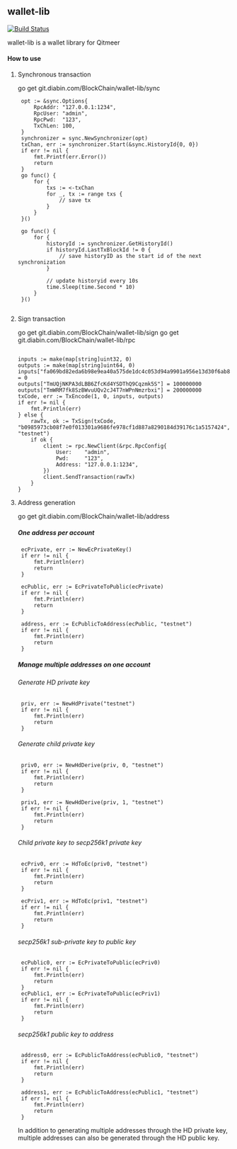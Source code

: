 ## wallet-lib
[![Build Status](https://travis-ci.com/HalalChain/qitmeer.svg?token=DzCFNC6nhEqPc89sq1nd&branch=master)](https://travis-ci.com/HalalChain/qitmeer)

wallet-lib is a wallet library for Qitmeer

#### How to use

1. Synchronous transaction
	
	go get git.diabin.com/BlockChain/wallet-lib/sync
	

   ```
    opt := &sync.Options{
		RpcAddr: "127.0.0.1:1234",
		RpcUser: "admin",
		RpcPwd:  "123",
		TxChLen: 100,
	}
	synchronizer = sync.NewSynchronizer(opt)
	txChan, err := synchronizer.Start(&sync.HistoryId{0, 0})
	if err != nil {
		fmt.Printf(err.Error())
		return
	}
	go func() {
		for {
			txs := <-txChan
			for _, tx := range txs {
				// save tx
			}
		}
	}()

	go func() {
		for {
			historyId := synchronizer.GetHistoryId()
			if historyId.LastTxBlockId != 0 {
				// save historyID as the start id of the next synchronization
			}

			// update historyid every 10s
			time.Sleep(time.Second * 10)
		}
	}()
	
   ```
   
2. Sign transaction

    go get git.diabin.com/BlockChain/wallet-lib/sign
    go get git.diabin.com/BlockChain/wallet-lib/rpc
    
	```
   
   inputs := make(map[string]uint32, 0)
	outputs := make(map[string]uint64, 0)
	inputs["fa069bd82eda6b98e9ea40a575de1dc4c053d94a9901a956e13d30f6ab81413e"] = 0
	outputs["TmUQjNKPA3dLBB6ZfcKd4YSDThQ9Cqzmk5S"] = 100000000
	outputs["TmWRM7fk8SzBWvuUQv2cJ4T7nWPnNmzrbxi"] = 200000000
	txCode, err := TxEncode(1, 0, inputs, outputs)
	if err != nil {
		fmt.Println(err)
	} else {
		rawTx, ok := TxSign(txCode, "b0985973cb08f7e0f013301a9686fe978cf1d887a8290184d39176c1a5157424", "testnet")
		if ok {
			client := rpc.NewClient(&rpc.RpcConfig{
				User:    "admin",
				Pwd:     "123",
				Address: "127.0.0.1:1234",
			})
			client.SendTransaction(rawTx)
		}
	}
	
	```   
   	
3. Address generation
	
	go get git.diabin.com/BlockChain/wallet-lib/address

	##### One address per account

		ecPrivate, err := NewEcPrivateKey()
		if err != nil {
			fmt.Println(err)
			return
		}
		
		ecPublic, err := EcPrivateToPublic(ecPrivate)
		if err != nil {
			fmt.Println(err)
			return		
		}
		
		address, err := EcPublicToAddress(ecPublic, "testnet")
		if err != nil {
			fmt.Println(err)
			return	
		}
		
	##### Manage multiple addresses on one account

	###### Generate HD private key
		
		priv, err := NewHdPrivate("testnet")
		if err != nil {
			fmt.Println(err)
			return
		}
		
	###### Generate child private key
	
		
		priv0, err := NewHdDerive(priv, 0, "testnet")
		if err != nil {
			fmt.Println(err)
			return
		}
	
		priv1, err := NewHdDerive(priv, 1, "testnet")
		if err != nil {
			fmt.Println(err)
			return
		}
		
	######  Child private key to secp256k1 private key
		ecPriv0, err := HdToEc(priv0, "testnet")
		if err != nil {
			fmt.Println(err)
			return
		}
	
		ecPriv1, err := HdToEc(priv1, "testnet")
		if err != nil {
			fmt.Println(err)
			return
		}
	
	######  secp256k1 sub-private key to public key
	
		ecPublic0, err := EcPrivateToPublic(ecPriv0)
		if err != nil {
			fmt.Println(err)
			return
		}
		ecPublic1, err := EcPrivateToPublic(ecPriv1)
		if err != nil {
			fmt.Println(err)
			return
		}
	
	###### secp256k1 public key to address
	
		address0, err := EcPublicToAddress(ecPublic0, "testnet")
		if err != nil {
			fmt.Println(err)
			return
		}
	
		address1, err := EcPublicToAddress(ecPublic1, "testnet")
		if err != nil {
			fmt.Println(err)
			return
		}
		
	
	In addition to generating multiple addresses through the HD private key, multiple addresses can also be generated through the HD public key.